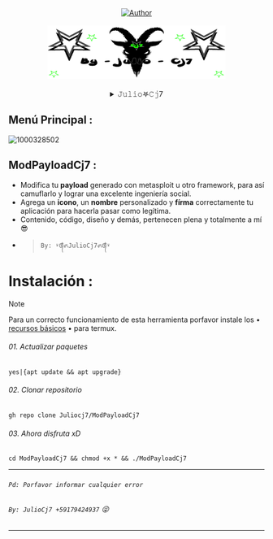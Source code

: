 <!-- 
♤♡◇♧♤♡◇♧♤♡◇♧♤♡◇♧♤♡◇♧♤♡◇♧♤♡◇♧♤♡◇♧♤♡◇♧♤♡◇♧♤♡
[ ! ] 𝙸𝙼𝙿𝙾𝚁𝚃𝙰𝙽𝚃𝙴 :
***** ********** *
𝙳𝙴𝙹𝙰 𝙳𝙴 𝙲𝙾𝙿𝙸𝙰𝚁𝙼𝙴 𝙷𝙰𝚂𝚃𝙰 𝙴𝙻 𝚁𝙴𝙰𝙳𝙼𝙴.𝚖𝚍 𝙸𝙽𝙼𝚄𝙽𝙳𝙾 𝙰𝙽𝙸𝙼𝙰𝙻...
𝚂𝙴 𝙾𝚁𝙸𝙶𝙸𝙽𝙰𝙻 𝚈 𝙳𝙴𝙹𝙰 𝙳𝙴 𝚁𝙾𝙱𝙰𝚁 𝚂𝙲𝚁𝙸𝙿𝚃𝚂 𝚈 𝙴𝚂𝚃𝙸𝙻𝙾𝚂 𝙰 𝙾𝚃𝚁𝙾𝚂
______________________________________________________
♤♡◇♧♤♡◇♧♤♡◇♧♤♡◇♧♤♡◇♧♤♡◇♧♤♡◇♧♤♡◇♧♤♡◇♧♤♡◇♧♤♡
-->

<div align="center">
  <a href="https://github.com/Juliocj7">
    <img title="Author" src="https://img.shields.io/badge/Author-𖤐 𝙹𝚞𝚕𝚒𝚘 𝙲𝚓7 𖤐-svg?style=flat&color=000000&logo=github">
  </a>
</div>

<br>

<div align="center">
  <a href="#--------">
    <img title="Mi Banner" src="https://github.com/Juliocj7/Juliocj7/blob/main/InicioCj72.gif" width="350" height="105" />
  </a>
</div>

<br>

<div align="center">
  <details>
    <!--<summary>  ⸸𝕵𝖚𝖑𝖎𝖔𖤐𝖈𝖏7⸸ </summary>-->
    <summary>  𝙹𝚞𝚕𝚒𝚘𖤐𝙲𝚓7 </summary>
    <a href="#--------">
      <img src= "https://github.com/Juliocj7/Juliocj7/blob/main/BarCj7.gif" />
    </a>
    <br><br>
    <p align="left"><strong><samp>「</samp></strong></p>
    <samp>
      Puedes mirar pero no
      copiar<br>inmundo animal xD
    </samp>
    <br>
    <p align="right"><strong><samp>」</samp></strong></p>
  </details>
</div>

## Menú Principal :
![1000328502](https://github.com/Juliocj7/ModPayloadCj7/assets/81049859/35edb2c6-d893-4fec-abc5-e8ddde09224f)

## ModPayloadCj7 :
* Modifica tu **payload** generado con metasploit u otro framework, para así camuflarlo y lograr una excelente ingeniería social.
* Agrega un **icono**, un **nombre** personalizado y **fírma** correctamente tu aplicación para hacerla pasar como legítima.
* Contenido, código, diseño y demás, pertenecen plena y totalmente a mí :sunglasses:
- > ` By: ⍣᭕ᬁ᭖JulioCj7᭖᭕ᬁ⍣ `

# Instalación :
> [!NOTE]  
> Para un correcto funcionamiento de esta herramienta porfavor instale los • [recursos básicos](https://github.com/Juliocj7/UtilsCj7) • para termux.

###### 01. Actualizar paquetes
```shell
yes|{apt update && apt upgrade}
```
###### 02. Clonar repositorio
```shell
gh repo clone Juliocj7/ModPayloadCj7
```
###### 03. Ahora disfruta xD
```shell
cd ModPayloadCj7 && chmod +x * && ./ModPayloadCj7
```

---
###### `Pd: Porfavor informar cualquier error`
###### `By: JulioCj7 +59179424937` :stuck_out_tongue_winking_eye:
---
